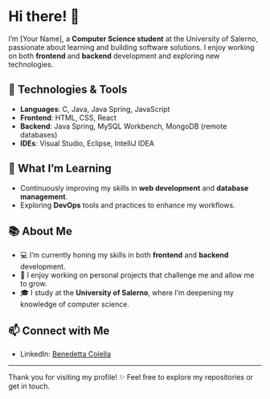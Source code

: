 # Hi there! 👋

I’m [Your Name], a **Computer Science student** at the University of Salerno, passionate about learning and building software solutions. I enjoy working on both **frontend** and **backend** development and exploring new technologies.

## 🔧 Technologies & Tools
- **Languages**: C, Java, Java Spring, JavaScript
- **Frontend**: HTML, CSS, React
- **Backend**: Java Spring, MySQL Workbench, MongoDB (remote databases)
- **IDEs**: Visual Studio, Eclipse, IntelliJ IDEA

## 🌱 What I’m Learning
- Continuously improving my skills in **web development** and **database management**.
- Exploring **DevOps** tools and practices to enhance my workflows.

## 📚 About Me
- 💻 I’m currently honing my skills in both **frontend** and **backend** development.
- 🌟 I enjoy working on personal projects that challenge me and allow me to grow.
- 🎓 I study at the **University of Salerno**, where I’m deepening my knowledge of computer science.

## 📫 Connect with Me
- LinkedIn: [Benedetta Colella](www.linkedin.com/in/benedetta-colella-5608a028a)

---

Thank you for visiting my profile! ✨ Feel free to explore my repositories or get in touch. 
